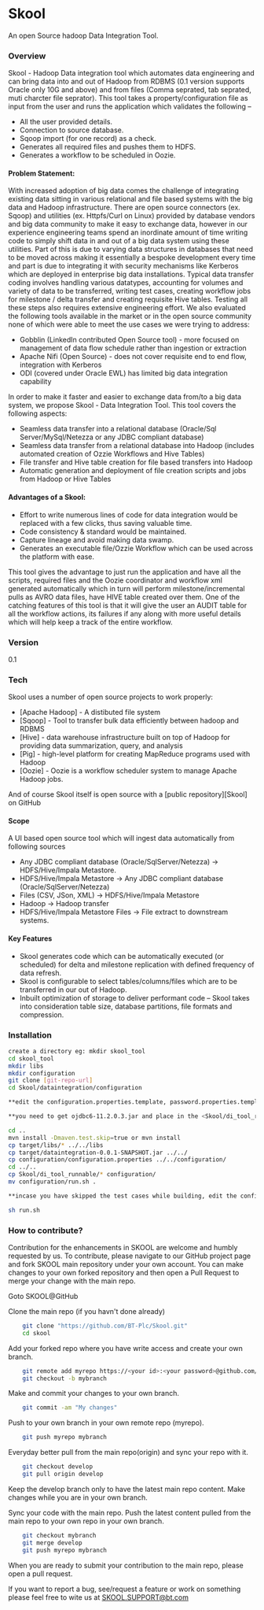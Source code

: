# Skool
An open Source hadoop Data Integration Tool.

### Overview
Skool - Hadoop Data integration tool which automates data engineering and can bring data into and out of Hadoop from RDBMS (0.1 version supports Oracle only 10G and above) and from files (Comma seprated, tab seprated, muti charcter file seprator).
This tool takes a property/configuration file as input from the user and runs the application which validates the following –
-	All the user provided details.
-	Connection to source database.
-	Sqoop import (for one record) as a check.
-	Generates all required files and pushes them to HDFS.
-	Generates a workflow to be scheduled in Oozie.

#### Problem Statement:
With increased adoption of big data comes the challenge of integrating existing data sitting in various relational and file based systems with the big data and Hadoop infrastructure. There are open source connectors (ex. Sqoop) and utilities (ex. Httpfs/Curl on Linux) provided by database vendors and big data community to make it easy to exchange data, however in our experience engineering teams spend an inordinate amount of time writing code to simply shift data in and out of a big data system using these utilities.  Part of this is due to varying data structures in databases that need to be moved across making it essentially a bespoke development every time and part is due to integrating it with security mechanisms like Kerberos which are deployed in enterprise big data installations.  Typical data transfer coding involves handling various datatypes, accounting for volumes and variety of data to be transferred, writing test cases, creating workflow jobs for milestone / delta transfer and creating requisite Hive tables.  Testing all these steps also requires extensive engineering effort.
We also evaluated the following tools available in the market or in the open source community none of which were able to meet the use cases we were trying to address:

-	Gobblin (LinkedIn contributed Open Source tool) - more focused on management of data flow schedule rather than ingestion or extraction
-	Apache Nifi (Open Source) - does not cover requisite end to end flow, integration with Kerberos
-	ODI (covered under Oracle EWL) has limited big data integration capability

In order to make it faster and easier to exchange data from/to a big data system, we propose Skool - Data Integration Tool.  This tool covers the following aspects:

-	Seamless data transfer into a relational database (Oracle/Sql Server/MySql/Netezza or any JDBC compliant database)
-	Seamless data transfer from a relational database into Hadoop (includes automated creation of Ozzie Workflows and Hive Tables)
-	File transfer and Hive table creation for file based transfers into Hadoop
-	Automatic generation and deployment of file creation scripts and jobs from Hadoop or Hive Tables

#### Advantages of a  Skool:
- Effort to write numerous lines of code for data integration would be replaced with a few clicks, thus saving valuable time.
- Code consistency  & standard would be maintained.
- Capture lineage and avoid making data swamp.
- Generates an executable file/Ozzie Workflow which can be used across the platform with ease.

This tool gives the advantage to just run the application and have all the scripts, required files and the Oozie coordinator and workflow xml generated automatically which in turn will perform milestone/incremental pulls as AVRO data files, have HIVE table created over them.
One of the catching features of this tool is that it will give the user an AUDIT table for all the workflow actions, its failures if any along with more useful details which will help keep a track of the entire workflow.

### Version
0.1

### Tech

Skool uses a number of open source projects to work properly:

* [Apache Hadoop] - A distibuted file system
* [Sqoop] - Tool to transfer bulk data efficiently between hadoop and RDBMS
* [Hive] - data warehouse infrastructure built on top of Hadoop for providing data summarization, query, and analysis
* [Pig] - high-level platform for creating MapReduce programs used with Hadoop
* [Oozie] - Oozie is a workflow scheduler system to manage Apache Hadoop jobs.

And of course Skool itself is open source with a [public repository][Skool] on GitHub
 
#### Scope
A UI based open source tool which will ingest data automatically from following sources
-	Any JDBC compliant database (Oracle/SqlServer/Netezza) → HDFS/Hive/Impala Metastore.
-	HDFS/Hive/Impala Metastore → Any JDBC compliant database (Oracle/SqlServer/Netezza)
-	Files (CSV, JSon, XML) → HDFS/Hive/Impala Metastore
-	Hadoop → Hadoop transfer
-	HDFS/Hive/Impala Metastore Files → File extract to downstream systems.

#### Key Features
-	Skool generates code which can be automatically executed (or scheduled) for delta and milestone replication with defined frequency of data refresh.
-	Skool is configurable to select tables/columns/files which are to be transferred in our out of Hadoop.
-	Inbuilt optimization of storage to deliver performant code – Skool takes into consideration table size, database partitions, file formats and compression.
	
### Installation
 ```sh
 create a directory eg: mkdir skool_tool
 cd skool_tool
 mkdir libs
 mkdir configuration
 git clone [git-repo-url]
 cd Skool/dataintegration/configuration

**edit the configuration.properties.template, password.properties.template and log4j.properties.template and rename it to configuration.properties, password.properties and log4j.properties. For editing configuration.properties file as per your cluster specifications follow the comments in the template file (configuration.properties.template)**

**you need to get ojdbc6-11.2.0.3.jar and place in the <Skool/di_tool_runnable/> directory**

cd ..
mvn install -Dmaven.test.skip=true or mvn install 
cp target/libs/* ../../libs
cp target/dataintegration-0.0.1-SNAPSHOT.jar ../../
cp configuration/configuration.properties ../../configuration/
cd ../..
cp Skool/di_tool_runnable/* configuration/
mv configuration/run.sh .

**incase you have skipped the test cases while building, edit the configuration/configuration.properties file according to your use case

sh run.sh 
```

### How to contribute?

Contribution for the enhancements in SKOOL are welcome and humbly requested by us. To contribute, please navigate to our GitHub project page and fork SKOOL main repository under your own account. You can make changes to your own forked repository and then open a Pull Request to merge your change with the main repo.

Goto SKOOL@GitHub

Clone the main repo (if you havn't done already)
```sh
	git clone "https://github.com/BT-Plc/Skool.git"
	cd skool
```
Add your forked repo where you have write access and create your own branch.
```sh
	git remote add myrepo https://<your id>:<your password>@github.com/<YOUR ACCT NAME>/Skool.git
	git checkout -b mybranch
```
Make and commit your changes to your own branch.
```sh
	git commit -am "My changes"
```
Push to your own branch in your own remote repo (myrepo).
```sh
	git push myrepo mybranch
```
Everyday better pull from the main repo(origin) and sync your repo with it.
```sh
	git checkout develop
	git pull origin develop
```
Keep the develop branch only to have the latest main repo content. Make changes while you are in your own branch.

Sync your code with the main repo. Push the latest content pulled from the main repo to your own repo in your own branch.
```sh
	git checkout mybranch
	git merge develop
	git push myrepo mybranch
```
When you are ready to submit your contribution to the main repo, please open a pull request.
	
If you want to report a bug, see/request a feature or work on something please feel free to wite us at SKOOL.SUPPORT@bt.com
